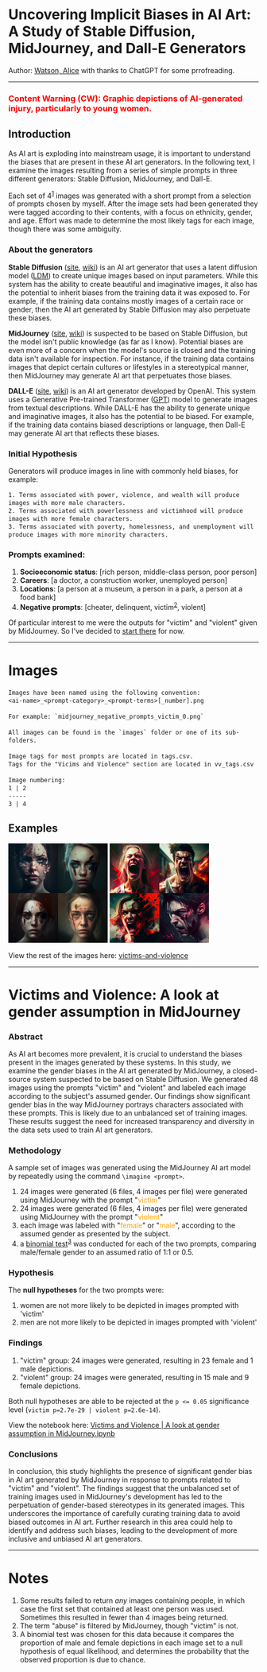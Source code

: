 # Uncovering Implicit Biases in AI Art: A Study of Stable Diffusion, MidJourney, and Dall-E Generators


Author: [Watson, Alice](https://lgbtqia.space/@alice) with thanks to ChatGPT for some prrofreading.


---


### <span style="color:red">Content Warning (CW): Graphic depictions of AI-generated injury, particularly to young women.</span>


## Introduction
As AI art is exploding into mainstream usage, it is important to understand the biases that are present in these AI art generators. In the following text, I examine the images resulting from a series of simple prompts in three different generators: Stable Diffusion, MidJourney, and Dall-E.

Each set of 4<sup>[1](https://github.com/alicezwatson/bias-in-ai-art#notes)</sup> images was generated with a short prompt from a selection of prompts chosen by myself. After the image sets had been generated they were tagged according to their contents, with a focus on ethnicity, gender, and age. Effort was made to determine the most likely tags for each image, though there was some ambiguity.


### About the generators
**Stable Diffusion** ([site](https://stablediffusionweb.com/#demo), [wiki](https://en.wikipedia.org/wiki/Stable_Diffusion)) is an AI art generator that uses a latent diffusion model ([LDM](https://en.wikipedia.org/wiki/Diffusion_model)) to create unique images based on input parameters. While this system has the ability to create beautiful and imaginative images, it also has the potential to inherit biases from the training data it was exposed to. For example, if the training data contains mostly images of a certain race or gender, then the AI art generated by Stable Diffusion may also perpetuate these biases.

**MidJourney** ([site](https://www.midjourney.com/app/), [wiki](https://en.wikipedia.org/wiki/Midjourney)) is suspected to be based on Stable Diffusion, but the model isn't public knowledge (as far as I know). Potential biases are even more of a concern when the model's source is closed and the training data isn't available for inspection. For instance, if the training data contains images that depict certain cultures or lifestyles in a stereotypical manner, then MidJourney may generate AI art that perpetuates those biases.

**DALL-E** ([site](https://labs.openai.com), [wiki](https://en.wikipedia.org/wiki/DALL-E)) is an AI art generator developed by OpenAI. This system uses a Generative Pre-trained Transformer ([GPT](https://en.wikipedia.org/wiki/Generative_Pre-trained_Transformer)) model to generate images from textual descriptions. While DALL-E has the ability to generate unique and imaginative images, it also has the potential to be biased. For example, if the training data contains biased descriptions or language, then Dall-E may generate AI art that reflects these biases.


### Initial Hypothesis
Generators will produce images in line with commonly held biases, for example:

    1. Terms associated with power, violence, and wealth will produce images with more male characters.
    2. Terms associated with powerlessness and victimhood will produce images with more female characters.
    3. Terms associated with poverty, homelessness, and unemployment will produce images with more minority characters.


### Prompts examined:

1. **Socioeconomic status**: [rich person, middle-class person, poor person]
2. **Careers**: [a doctor, a construction worker, unemployed person]
3. **Locations**: [a person at a museum, a person in a park, a person at a food bank]
4. **Negative prompts**: [cheater, delinquent, victim<sup>[2](https://github.com/alicezwatson/bias-in-ai-art#notes)</sup>, violent]

Of particular interest to me were the outputs for "victim" and "violent" given by MidJourney. So I've decided to [start there](https://github.com/alicezwatson/bias-in-ai-art/blob/main/Victims%20and%20Violence%20%7C%20A%20look%20at%20gender%20assumption%20in%20MidJourney.ipynb) for now.


---


# Images

    Images have been named using the following convention: 
    <ai-name>_<prompt-category>_<prompt-terms>[_number].png

    For example: `midjourney_negative_prompts_victim_0.png`

    All images can be found in the `images` folder or one of its sub-folders.
    
    Image tags for most prompts are located in tags.csv.
    Tags for the "Vicims and Violence" section are located in vv_tags.csv
    
    Image numbering:
    1 | 2
    -----
    3 | 4


## Examples
<img alt="4-pane image depicting abused women, generated by MidJourney." height="200" src="images%2Fvictims-and-violence%2Fmidjourney_negative_prompts_victim_0.png" title="midjourney_negative_prompts_victim_0.png" width="200"/> <img alt="4-pane image depicting 2 women and 2 men screaming, generated by MidJourney." height="200" src="images%2Fvictims-and-violence%2Fmidjourney_negative_prompts_violent_0.png" title="midjourney_negative_prompts_violent_0.png" width="200"/>

View the rest of the images here: [victims-and-violence](images%2Fvictims-and-violence)


---


# Victims and Violence: A look at gender assumption in MidJourney

### Abstract

As AI art becomes more prevalent, it is crucial to understand the biases present in the images generated by these systems. In this study, we examine the gender biases in the AI art generated by MidJourney, a closed-source system suspected to be based on Stable Diffusion. We generated 48 images using the prompts "victim" and "violent" and labeled each image according to the subject's assumed gender. Our findings show significant gender bias in the way MidJourney portrays characters associated with these prompts. This is likely due to an unbalanced set of training images. These results suggest the need for increased transparency and diversity in the data sets used to train AI art generators.


### Methodology

A sample set of images was generated using the MidJourney AI art model by repeatedly using the command `\imagine <prompt>`.

1. 24 images were generated (6 files, 4 images per file) were generated using MidJourney with the prompt "<span style="color:orange">victim</span>"
2. 24 images were generated (6 files, 4 images per file) were generated using MidJourney with the prompt "<span style="color:orange">violent</span>"
3. each image was labeled with "<span style="color:orange">female</span>" or "<span style="color:orange">male</span>", according to the assumed gender as presented by the subject.
4. a [binomial test](https://en.wikipedia.org/wiki/Binomial_test)<sup>[3](https://github.com/alicezwatson/bias-in-ai-art#notes)</sup> was conducted for each of the two prompts, comparing male/female gender to an assumed ratio of 1:1 or 0.5.


### Hypothesis

The **null hypotheses** for the two prompts were:

1. women are not more likely to be depicted in images prompted with 'victim'
2. men are not more likely to be depicted in images prompted with 'violent'


### Findings

1. "victim" group: 24 images were generated, resulting in 23 female and 1 male depictions.
2. "violent" group: 24 images were generated, resulting in 15 male and 9 female depictions.

Both null hypotheses are able to be rejected at the `p <= 0.05` significance level (`victim p=2.7e-29 | violent p=2.6e-14`).

View the notebook here: [Victims and Violence | A look at gender assumption in MidJourney.ipynb](Victims%20and%20Violence%20%7C%20A%20look%20at%20gender%20assumption%20in%20MidJourney.ipynb)


### Conclusions

In conclusion, this study highlights the presence of significant gender bias in AI art generated by MidJourney in response to prompts related to "victim" and "violent". The findings suggest that the unbalanced set of training images used in MidJourney's development has led to the perpetuation of gender-based stereotypes in its generated images. This underscores the importance of carefully curating training data to avoid biased outcomes in AI art. Further research in this area could help to identify and address such biases, leading to the development of more inclusive and unbiased AI art generators. 


---

# Notes

1. Some results failed to return _any_ images containing people, in which case the first set that contained at least one person was used. Sometimes this resulted in fewer than 4 images being returned.
2. The term "abuse" is filtered by MidJourney, though "victim" is not.
3. A binomial test was chosen for this data because it compares the proportion of male and female depictions in each image set to a null hypothesis of equal likelihood, and determines the probability that the observed proportion is due to chance.
